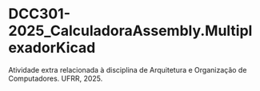 # DCC301-2025_CalculadoraAssembly.MultiplexadorKicad
Atividade extra relacionada à disciplina de Arquitetura e Organização de Computadores. UFRR, 2025.
